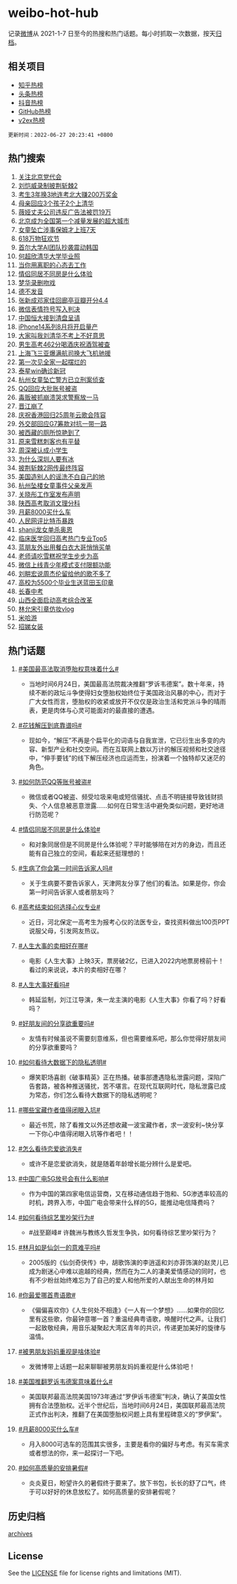 # weibo-hot-hub

记录[微博](https://www.weibo.com)从 2021-1-7 日至今的热搜和热门话题。每小时抓取一次数据，按天[归档](archives)。

## 相关项目

- [知乎热榜](https://github.com/lonnyzhang423/zhihu-hot-hub)
- [头条热榜](https://github.com/lonnyzhang423/toutiao-hot-hub)
- [抖音热榜](https://github.com/lonnyzhang423/douyin-hot-hub)
- [GitHub热榜](https://github.com/lonnyzhang423/github-hot-hub)
- [v2ex热榜](https://github.com/lonnyzhang423/v2ex-hot-hub)


`更新时间：2022-06-27 20:23:41 +0800`

## 热门搜索

1. [关注北京党代会](https://m.weibo.cn/search?containerid=100103type%3D1%26t%3D10%26q%3D%23%E5%85%B3%E6%B3%A8%E5%8C%97%E4%BA%AC%E5%85%9A%E4%BB%A3%E4%BC%9A%23&stream_entry_id=51&isnewpage=1&extparam=seat%3D1%26pos%3D0%26c_type%3D51%26filter_type%3Drealtimehot%26cate%3D10103%26dgr%3D0%26display_time%3D1656332619%26pre_seqid%3D1656332619302062326242&luicode=10000011&lfid=106003type%253D25%2526t%253D3%2526disable_hot%253D1%2526filter_type%253Drealtimehot)
1. [刘恺威录制披荆斩棘2](https://m.weibo.cn/search?containerid=100103type%3D1%26t%3D10%26q%3D%23%E5%88%98%E6%81%BA%E5%A8%81%E5%BD%95%E5%88%B6%E6%8A%AB%E8%8D%86%E6%96%A9%E6%A3%982%23&stream_entry_id=31&isnewpage=1&extparam=seat%3D1%26flag%3D1%26cate%3D0%26dgr%3D0%26filter_type%3Drealtimehot%26pos%3D0%26lcate%3D5001%26realpos%3D1%26c_type%3D31%26display_time%3D1656332619%26pre_seqid%3D1656332619302062326242&luicode=10000011&lfid=106003type%253D25%2526t%253D3%2526disable_hot%253D1%2526filter_type%253Drealtimehot)
1. [考生3年换3地连考北大赚200万奖金](https://m.weibo.cn/search?containerid=100103type%3D1%26t%3D10%26q%3D%23%E8%80%83%E7%94%9F3%E5%B9%B4%E6%8D%A23%E5%9C%B0%E8%BF%9E%E8%80%83%E5%8C%97%E5%A4%A7%E8%B5%9A200%E4%B8%87%E5%A5%96%E9%87%91%23&stream_entry_id=31&isnewpage=1&extparam=seat%3D1%26flag%3D0%26cate%3D0%26dgr%3D0%26filter_type%3Drealtimehot%26pos%3D1%26lcate%3D5001%26realpos%3D2%26c_type%3D31%26display_time%3D1656332619%26pre_seqid%3D1656332619302062326242&luicode=10000011&lfid=106003type%253D25%2526t%253D3%2526disable_hot%253D1%2526filter_type%253Drealtimehot)
1. [母亲回应3个孩子2个上清华](https://m.weibo.cn/search?containerid=100103type%3D1%26t%3D10%26q%3D%23%E6%AF%8D%E4%BA%B2%E5%9B%9E%E5%BA%943%E4%B8%AA%E5%AD%A9%E5%AD%902%E4%B8%AA%E4%B8%8A%E6%B8%85%E5%8D%8E%23&stream_entry_id=31&isnewpage=1&extparam=seat%3D1%26flag%3D0%26cate%3D0%26dgr%3D0%26filter_type%3Drealtimehot%26pos%3D2%26lcate%3D5001%26realpos%3D3%26c_type%3D31%26display_time%3D1656332619%26pre_seqid%3D1656332619302062326242&luicode=10000011&lfid=106003type%253D25%2526t%253D3%2526disable_hot%253D1%2526filter_type%253Drealtimehot)
1. [薇娅丈夫公司违反广告法被罚19万](https://m.weibo.cn/search?containerid=100103type%3D1%26t%3D10%26q%3D%23%E8%96%87%E5%A8%85%E4%B8%88%E5%A4%AB%E5%85%AC%E5%8F%B8%E8%BF%9D%E5%8F%8D%E5%B9%BF%E5%91%8A%E6%B3%95%E8%A2%AB%E7%BD%9A19%E4%B8%87%23&stream_entry_id=31&isnewpage=1&extparam=seat%3D1%26flag%3D2%26cate%3D0%26dgr%3D0%26filter_type%3Drealtimehot%26pos%3D3%26lcate%3D5001%26realpos%3D4%26c_type%3D31%26display_time%3D1656332619%26pre_seqid%3D1656332619302062326242&luicode=10000011&lfid=106003type%253D25%2526t%253D3%2526disable_hot%253D1%2526filter_type%253Drealtimehot)
1. [北京成为全国第一个减量发展的超大城市](https://m.weibo.cn/search?containerid=100103type%3D1%26t%3D10%26q%3D%23%E5%8C%97%E4%BA%AC%E6%88%90%E4%B8%BA%E5%85%A8%E5%9B%BD%E7%AC%AC%E4%B8%80%E4%B8%AA%E5%87%8F%E9%87%8F%E5%8F%91%E5%B1%95%E7%9A%84%E8%B6%85%E5%A4%A7%E5%9F%8E%E5%B8%82%23&stream_entry_id=31&isnewpage=1&extparam=seat%3D1%26flag%3D1%26cate%3D0%26dgr%3D0%26filter_type%3Drealtimehot%26pos%3D4%26lcate%3D5001%26realpos%3D5%26c_type%3D31%26display_time%3D1656332619%26pre_seqid%3D1656332619302062326242&luicode=10000011&lfid=106003type%253D25%2526t%253D3%2526disable_hot%253D1%2526filter_type%253Drealtimehot)
1. [女童坠亡涉事保姆才上班7天](https://m.weibo.cn/search?containerid=100103type%3D1%26t%3D10%26q%3D%23%E5%A5%B3%E7%AB%A5%E5%9D%A0%E4%BA%A1%E6%B6%89%E4%BA%8B%E4%BF%9D%E5%A7%86%E6%89%8D%E4%B8%8A%E7%8F%AD7%E5%A4%A9%23&stream_entry_id=31&isnewpage=1&extparam=seat%3D1%26flag%3D0%26cate%3D0%26dgr%3D0%26filter_type%3Drealtimehot%26pos%3D5%26lcate%3D5001%26realpos%3D6%26c_type%3D31%26display_time%3D1656332619%26pre_seqid%3D1656332619302062326242&luicode=10000011&lfid=106003type%253D25%2526t%253D3%2526disable_hot%253D1%2526filter_type%253Drealtimehot)
1. [618万物狂欢节](https://m.weibo.cn/search?containerid=100103type%3D1%26t%3D10%26q%3D%23618%E4%B8%87%E7%89%A9%E7%8B%82%E6%AC%A2%E8%8A%82%23&stream_entry_id=31&isnewpage=1&extparam=seat%3D1%26adid%3D158491%26filter_type%3Drealtimehot%26cate%3D0%26dgr%3D0%26pos%3D6%26lcate%3D5001%26c_type%3D31%26display_time%3D1656332619%26pre_seqid%3D1656332619302062326242&luicode=10000011&lfid=106003type%253D25%2526t%253D3%2526disable_hot%253D1%2526filter_type%253Drealtimehot)
1. [首尔大学AI团队抄袭震动韩国](https://m.weibo.cn/search?containerid=100103type%3D1%26t%3D10%26q%3D%23%E9%A6%96%E5%B0%94%E5%A4%A7%E5%AD%A6AI%E5%9B%A2%E9%98%9F%E6%8A%84%E8%A2%AD%E9%9C%87%E5%8A%A8%E9%9F%A9%E5%9B%BD%23&stream_entry_id=31&isnewpage=1&extparam=seat%3D1%26flag%3D1%26cate%3D0%26dgr%3D0%26filter_type%3Drealtimehot%26pos%3D7%26lcate%3D5001%26realpos%3D7%26c_type%3D31%26display_time%3D1656332619%26pre_seqid%3D1656332619302062326242&luicode=10000011&lfid=106003type%253D25%2526t%253D3%2526disable_hot%253D1%2526filter_type%253Drealtimehot)
1. [何超欣清华大学毕业照](https://m.weibo.cn/search?containerid=100103type%3D1%26t%3D10%26q%3D%23%E4%BD%95%E8%B6%85%E6%AC%A3%E6%B8%85%E5%8D%8E%E5%A4%A7%E5%AD%A6%E6%AF%95%E4%B8%9A%E7%85%A7%23&stream_entry_id=31&isnewpage=1&extparam=seat%3D1%26flag%3D0%26cate%3D0%26dgr%3D0%26filter_type%3Drealtimehot%26pos%3D8%26lcate%3D5001%26realpos%3D8%26c_type%3D31%26display_time%3D1656332619%26pre_seqid%3D1656332619302062326242&luicode=10000011&lfid=106003type%253D25%2526t%253D3%2526disable_hot%253D1%2526filter_type%253Drealtimehot)
1. [当你用离职的心态去工作](https://m.weibo.cn/search?containerid=100103type%3D1%26t%3D10%26q%3D%23%E5%BD%93%E4%BD%A0%E7%94%A8%E7%A6%BB%E8%81%8C%E7%9A%84%E5%BF%83%E6%80%81%E5%8E%BB%E5%B7%A5%E4%BD%9C%23&stream_entry_id=31&isnewpage=1&extparam=seat%3D1%26flag%3D1%26cate%3D0%26dgr%3D0%26filter_type%3Drealtimehot%26pos%3D9%26lcate%3D5001%26realpos%3D9%26c_type%3D31%26display_time%3D1656332619%26pre_seqid%3D1656332619302062326242&luicode=10000011&lfid=106003type%253D25%2526t%253D3%2526disable_hot%253D1%2526filter_type%253Drealtimehot)
1. [情侣同居不同房是什么体验](https://m.weibo.cn/search?containerid=100103type%3D1%26t%3D10%26q%3D%23%E6%83%85%E4%BE%A3%E5%90%8C%E5%B1%85%E4%B8%8D%E5%90%8C%E6%88%BF%E6%98%AF%E4%BB%80%E4%B9%88%E4%BD%93%E9%AA%8C%23&stream_entry_id=31&isnewpage=1&extparam=seat%3D1%26flag%3D1%26cate%3D0%26dgr%3D0%26filter_type%3Drealtimehot%26pos%3D10%26lcate%3D5001%26realpos%3D10%26c_type%3D31%26display_time%3D1656332619%26pre_seqid%3D1656332619302062326242&luicode=10000011&lfid=106003type%253D25%2526t%253D3%2526disable_hot%253D1%2526filter_type%253Drealtimehot)
1. [梦华录删吻戏](https://m.weibo.cn/search?containerid=100103type%3D1%26t%3D10%26q%3D%23%E6%A2%A6%E5%8D%8E%E5%BD%95%E5%88%A0%E5%90%BB%E6%88%8F%23&stream_entry_id=31&isnewpage=1&extparam=seat%3D1%26flag%3D1%26cate%3D0%26dgr%3D0%26filter_type%3Drealtimehot%26pos%3D11%26lcate%3D5001%26realpos%3D11%26c_type%3D31%26display_time%3D1656332619%26pre_seqid%3D1656332619302062326242&luicode=10000011&lfid=106003type%253D25%2526t%253D3%2526disable_hot%253D1%2526filter_type%253Drealtimehot)
1. [德不发音](https://m.weibo.cn/search?containerid=100103type%3D1%26t%3D10%26q%3D%E5%BE%B7%E4%B8%8D%E5%8F%91%E9%9F%B3&stream_entry_id=31&isnewpage=1&extparam=seat%3D1%26flag%3D1%26cate%3D0%26dgr%3D0%26filter_type%3Drealtimehot%26pos%3D12%26lcate%3D5001%26realpos%3D12%26c_type%3D31%26display_time%3D1656332619%26pre_seqid%3D1656332619302062326242&luicode=10000011&lfid=106003type%253D25%2526t%253D3%2526disable_hot%253D1%2526filter_type%253Drealtimehot)
1. [张新成邓家佳回廊亭豆瓣开分4.4](https://m.weibo.cn/search?containerid=100103type%3D1%26t%3D10%26q%3D%23%E5%BC%A0%E6%96%B0%E6%88%90%E9%82%93%E5%AE%B6%E4%BD%B3%E5%9B%9E%E5%BB%8A%E4%BA%AD%E8%B1%86%E7%93%A3%E5%BC%80%E5%88%864.4%23&stream_entry_id=31&isnewpage=1&extparam=seat%3D1%26flag%3D1%26cate%3D0%26dgr%3D0%26filter_type%3Drealtimehot%26pos%3D13%26lcate%3D5001%26realpos%3D13%26c_type%3D31%26display_time%3D1656332619%26pre_seqid%3D1656332619302062326242&luicode=10000011&lfid=106003type%253D25%2526t%253D3%2526disable_hot%253D1%2526filter_type%253Drealtimehot)
1. [微信表情符号写入判决](https://m.weibo.cn/search?containerid=100103type%3D1%26t%3D10%26q%3D%23%E5%BE%AE%E4%BF%A1%E8%A1%A8%E6%83%85%E7%AC%A6%E5%8F%B7%E5%86%99%E5%85%A5%E5%88%A4%E5%86%B3%23&stream_entry_id=31&isnewpage=1&extparam=seat%3D1%26flag%3D1%26cate%3D0%26dgr%3D0%26filter_type%3Drealtimehot%26pos%3D14%26lcate%3D5001%26realpos%3D14%26c_type%3D31%26display_time%3D1656332619%26pre_seqid%3D1656332619302062326242&luicode=10000011&lfid=106003type%253D25%2526t%253D3%2526disable_hot%253D1%2526filter_type%253Drealtimehot)
1. [中国恒大接到清盘呈请](https://m.weibo.cn/search?containerid=100103type%3D1%26t%3D10%26q%3D%23%E4%B8%AD%E5%9B%BD%E6%81%92%E5%A4%A7%E6%8E%A5%E5%88%B0%E6%B8%85%E7%9B%98%E5%91%88%E8%AF%B7%23&stream_entry_id=31&isnewpage=1&extparam=seat%3D1%26flag%3D1%26cate%3D0%26dgr%3D0%26filter_type%3Drealtimehot%26pos%3D15%26lcate%3D5001%26realpos%3D15%26c_type%3D31%26display_time%3D1656332619%26pre_seqid%3D1656332619302062326242&luicode=10000011&lfid=106003type%253D25%2526t%253D3%2526disable_hot%253D1%2526filter_type%253Drealtimehot)
1. [iPhone14系列8月将开启量产](https://m.weibo.cn/search?containerid=100103type%3D1%26t%3D10%26q%3D%23iPhone14%E7%B3%BB%E5%88%978%E6%9C%88%E5%B0%86%E5%BC%80%E5%90%AF%E9%87%8F%E4%BA%A7%23&stream_entry_id=31&isnewpage=1&extparam=seat%3D1%26flag%3D1%26cate%3D0%26dgr%3D0%26filter_type%3Drealtimehot%26pos%3D16%26lcate%3D5001%26realpos%3D16%26c_type%3D31%26display_time%3D1656332619%26pre_seqid%3D1656332619302062326242&luicode=10000011&lfid=106003type%253D25%2526t%253D3%2526disable_hot%253D1%2526filter_type%253Drealtimehot)
1. [大家叫我刘清华不考上不好意思](https://m.weibo.cn/search?containerid=100103type%3D1%26t%3D10%26q%3D%23%E5%A4%A7%E5%AE%B6%E5%8F%AB%E6%88%91%E5%88%98%E6%B8%85%E5%8D%8E%E4%B8%8D%E8%80%83%E4%B8%8A%E4%B8%8D%E5%A5%BD%E6%84%8F%E6%80%9D%23&stream_entry_id=31&isnewpage=1&extparam=seat%3D1%26flag%3D0%26cate%3D0%26dgr%3D0%26filter_type%3Drealtimehot%26pos%3D17%26lcate%3D5001%26realpos%3D17%26c_type%3D31%26display_time%3D1656332619%26pre_seqid%3D1656332619302062326242&luicode=10000011&lfid=106003type%253D25%2526t%253D3%2526disable_hot%253D1%2526filter_type%253Drealtimehot)
1. [男生高考462分喝酒庆祝酒驾被查](https://m.weibo.cn/search?containerid=100103type%3D1%26t%3D10%26q%3D%23%E7%94%B7%E7%94%9F%E9%AB%98%E8%80%83462%E5%88%86%E5%96%9D%E9%85%92%E5%BA%86%E7%A5%9D%E9%85%92%E9%A9%BE%E8%A2%AB%E6%9F%A5%23&stream_entry_id=31&isnewpage=1&extparam=seat%3D1%26flag%3D0%26cate%3D0%26dgr%3D0%26filter_type%3Drealtimehot%26pos%3D18%26lcate%3D5001%26realpos%3D18%26c_type%3D31%26display_time%3D1656332619%26pre_seqid%3D1656332619302062326242&luicode=10000011&lfid=106003type%253D25%2526t%253D3%2526disable_hot%253D1%2526filter_type%253Drealtimehot)
1. [上海飞三亚爆满航司换大飞机驰援](https://m.weibo.cn/search?containerid=100103type%3D1%26t%3D10%26q%3D%23%E4%B8%8A%E6%B5%B7%E9%A3%9E%E4%B8%89%E4%BA%9A%E7%88%86%E6%BB%A1%E8%88%AA%E5%8F%B8%E6%8D%A2%E5%A4%A7%E9%A3%9E%E6%9C%BA%E9%A9%B0%E6%8F%B4%23&stream_entry_id=31&isnewpage=1&extparam=seat%3D1%26flag%3D0%26cate%3D0%26dgr%3D0%26filter_type%3Drealtimehot%26pos%3D19%26lcate%3D5001%26realpos%3D19%26c_type%3D31%26display_time%3D1656332619%26pre_seqid%3D1656332619302062326242&luicode=10000011&lfid=106003type%253D25%2526t%253D3%2526disable_hot%253D1%2526filter_type%253Drealtimehot)
1. [第一次见全家一起摆烂的](https://m.weibo.cn/search?containerid=100103type%3D1%26t%3D10%26q%3D%23%E7%AC%AC%E4%B8%80%E6%AC%A1%E8%A7%81%E5%85%A8%E5%AE%B6%E4%B8%80%E8%B5%B7%E6%91%86%E7%83%82%E7%9A%84%23&stream_entry_id=31&isnewpage=1&extparam=seat%3D1%26flag%3D0%26cate%3D0%26dgr%3D0%26filter_type%3Drealtimehot%26pos%3D20%26lcate%3D5001%26realpos%3D20%26c_type%3D31%26display_time%3D1656332619%26pre_seqid%3D1656332619302062326242&luicode=10000011&lfid=106003type%253D25%2526t%253D3%2526disable_hot%253D1%2526filter_type%253Drealtimehot)
1. [泰星win确诊新冠](https://m.weibo.cn/search?containerid=100103type%3D1%26t%3D10%26q%3D%23%E6%B3%B0%E6%98%9Fwin%E7%A1%AE%E8%AF%8A%E6%96%B0%E5%86%A0%23&stream_entry_id=31&isnewpage=1&extparam=seat%3D1%26flag%3D0%26cate%3D0%26dgr%3D0%26filter_type%3Drealtimehot%26pos%3D21%26lcate%3D5001%26realpos%3D21%26c_type%3D31%26display_time%3D1656332619%26pre_seqid%3D1656332619302062326242&luicode=10000011&lfid=106003type%253D25%2526t%253D3%2526disable_hot%253D1%2526filter_type%253Drealtimehot)
1. [杭州女童坠亡警方已立刑案侦查](https://m.weibo.cn/search?containerid=100103type%3D1%26t%3D10%26q%3D%23%E6%9D%AD%E5%B7%9E%E5%A5%B3%E7%AB%A5%E5%9D%A0%E4%BA%A1%E8%AD%A6%E6%96%B9%E5%B7%B2%E7%AB%8B%E5%88%91%E6%A1%88%E4%BE%A6%E6%9F%A5%23&stream_entry_id=31&isnewpage=1&extparam=seat%3D1%26flag%3D1%26cate%3D0%26dgr%3D0%26filter_type%3Drealtimehot%26pos%3D22%26lcate%3D5001%26realpos%3D22%26c_type%3D31%26display_time%3D1656332619%26pre_seqid%3D1656332619302062326242&luicode=10000011&lfid=106003type%253D25%2526t%253D3%2526disable_hot%253D1%2526filter_type%253Drealtimehot)
1. [QQ回应大批账号被盗](https://m.weibo.cn/search?containerid=100103type%3D1%26t%3D10%26q%3D%23QQ%E5%9B%9E%E5%BA%94%E5%A4%A7%E6%89%B9%E8%B4%A6%E5%8F%B7%E8%A2%AB%E7%9B%97%23&stream_entry_id=31&isnewpage=1&extparam=seat%3D1%26flag%3D2%26cate%3D0%26dgr%3D0%26filter_type%3Drealtimehot%26pos%3D23%26lcate%3D5001%26realpos%3D23%26c_type%3D31%26display_time%3D1656332619%26pre_seqid%3D1656332619302062326242&luicode=10000011&lfid=106003type%253D25%2526t%253D3%2526disable_hot%253D1%2526filter_type%253Drealtimehot)
1. [毒贩被抓崩溃哭求警察放一马](https://m.weibo.cn/search?containerid=100103type%3D1%26t%3D10%26q%3D%23%E6%AF%92%E8%B4%A9%E8%A2%AB%E6%8A%93%E5%B4%A9%E6%BA%83%E5%93%AD%E6%B1%82%E8%AD%A6%E5%AF%9F%E6%94%BE%E4%B8%80%E9%A9%AC%23&stream_entry_id=31&isnewpage=1&extparam=seat%3D1%26flag%3D0%26cate%3D0%26dgr%3D0%26filter_type%3Drealtimehot%26pos%3D24%26lcate%3D5001%26realpos%3D24%26c_type%3D31%26display_time%3D1656332619%26pre_seqid%3D1656332619302062326242&luicode=10000011&lfid=106003type%253D25%2526t%253D3%2526disable_hot%253D1%2526filter_type%253Drealtimehot)
1. [晋江崩了](https://m.weibo.cn/search?containerid=100103type%3D1%26t%3D10%26q%3D%E6%99%8B%E6%B1%9F%E5%B4%A9%E4%BA%86&stream_entry_id=31&isnewpage=1&extparam=seat%3D1%26flag%3D0%26cate%3D0%26dgr%3D0%26filter_type%3Drealtimehot%26pos%3D25%26lcate%3D5001%26realpos%3D25%26c_type%3D31%26display_time%3D1656332619%26pre_seqid%3D1656332619302062326242&luicode=10000011&lfid=106003type%253D25%2526t%253D3%2526disable_hot%253D1%2526filter_type%253Drealtimehot)
1. [庆祝香港回归25周年云歌会阵容](https://m.weibo.cn/search?containerid=100103type%3D1%26t%3D10%26q%3D%23%E5%BA%86%E7%A5%9D%E9%A6%99%E6%B8%AF%E5%9B%9E%E5%BD%9225%E5%91%A8%E5%B9%B4%E4%BA%91%E6%AD%8C%E4%BC%9A%E9%98%B5%E5%AE%B9%23&stream_entry_id=31&isnewpage=1&extparam=seat%3D1%26flag%3D1%26cate%3D0%26dgr%3D0%26filter_type%3Drealtimehot%26pos%3D26%26lcate%3D5001%26realpos%3D26%26c_type%3D31%26display_time%3D1656332619%26pre_seqid%3D1656332619302062326242&luicode=10000011&lfid=106003type%253D25%2526t%253D3%2526disable_hot%253D1%2526filter_type%253Drealtimehot)
1. [外交部回应G7筹款对抗一带一路](https://m.weibo.cn/search?containerid=100103type%3D1%26t%3D10%26q%3D%23%E5%A4%96%E4%BA%A4%E9%83%A8%E5%9B%9E%E5%BA%94G7%E7%AD%B9%E6%AC%BE%E5%AF%B9%E6%8A%97%E4%B8%80%E5%B8%A6%E4%B8%80%E8%B7%AF%23&stream_entry_id=31&isnewpage=1&extparam=seat%3D1%26flag%3D1%26cate%3D0%26dgr%3D0%26filter_type%3Drealtimehot%26pos%3D27%26lcate%3D5001%26realpos%3D27%26c_type%3D31%26display_time%3D1656332619%26pre_seqid%3D1656332619302062326242&luicode=10000011&lfid=106003type%253D25%2526t%253D3%2526disable_hot%253D1%2526filter_type%253Drealtimehot)
1. [被西藏的厕所惊艳到了](https://m.weibo.cn/search?containerid=100103type%3D1%26t%3D10%26q%3D%23%E8%A2%AB%E8%A5%BF%E8%97%8F%E7%9A%84%E5%8E%95%E6%89%80%E6%83%8A%E8%89%B3%E5%88%B0%E4%BA%86%23&stream_entry_id=31&isnewpage=1&extparam=seat%3D1%26flag%3D1%26cate%3D0%26dgr%3D0%26filter_type%3Drealtimehot%26pos%3D28%26lcate%3D5001%26realpos%3D28%26c_type%3D31%26display_time%3D1656332619%26pre_seqid%3D1656332619302062326242&luicode=10000011&lfid=106003type%253D25%2526t%253D3%2526disable_hot%253D1%2526filter_type%253Drealtimehot)
1. [原来雪糕刺客也有平替](https://m.weibo.cn/search?containerid=100103type%3D1%26t%3D10%26q%3D%23%E5%8E%9F%E6%9D%A5%E9%9B%AA%E7%B3%95%E5%88%BA%E5%AE%A2%E4%B9%9F%E6%9C%89%E5%B9%B3%E6%9B%BF%23&stream_entry_id=31&isnewpage=1&extparam=seat%3D1%26flag%3D0%26cate%3D0%26dgr%3D0%26filter_type%3Drealtimehot%26pos%3D29%26lcate%3D5001%26realpos%3D29%26c_type%3D31%26display_time%3D1656332619%26pre_seqid%3D1656332619302062326242&luicode=10000011&lfid=106003type%253D25%2526t%253D3%2526disable_hot%253D1%2526filter_type%253Drealtimehot)
1. [周深被认成小学生](https://m.weibo.cn/search?containerid=100103type%3D1%26t%3D10%26q%3D%23%E5%91%A8%E6%B7%B1%E8%A2%AB%E8%AE%A4%E6%88%90%E5%B0%8F%E5%AD%A6%E7%94%9F%23&stream_entry_id=31&isnewpage=1&extparam=seat%3D1%26flag%3D0%26cate%3D0%26dgr%3D0%26filter_type%3Drealtimehot%26pos%3D30%26lcate%3D5001%26realpos%3D30%26c_type%3D31%26display_time%3D1656332619%26pre_seqid%3D1656332619302062326242&luicode=10000011&lfid=106003type%253D25%2526t%253D3%2526disable_hot%253D1%2526filter_type%253Drealtimehot)
1. [为什么深圳人要有冰](https://m.weibo.cn/search?containerid=100103type%3D1%26t%3D10%26q%3D%23%E4%B8%BA%E4%BB%80%E4%B9%88%E6%B7%B1%E5%9C%B3%E4%BA%BA%E8%A6%81%E6%9C%89%E5%86%B0%23&stream_entry_id=31&isnewpage=1&extparam=seat%3D1%26flag%3D1%26cate%3D0%26dgr%3D0%26filter_type%3Drealtimehot%26pos%3D31%26lcate%3D5001%26realpos%3D31%26c_type%3D31%26display_time%3D1656332619%26pre_seqid%3D1656332619302062326242&luicode=10000011&lfid=106003type%253D25%2526t%253D3%2526disable_hot%253D1%2526filter_type%253Drealtimehot)
1. [披荆斩棘2网传最终阵容](https://m.weibo.cn/search?containerid=100103type%3D1%26t%3D10%26q%3D%23%E6%8A%AB%E8%8D%86%E6%96%A9%E6%A3%982%E7%BD%91%E4%BC%A0%E6%9C%80%E7%BB%88%E9%98%B5%E5%AE%B9%23&stream_entry_id=31&isnewpage=1&extparam=seat%3D1%26flag%3D0%26cate%3D0%26dgr%3D0%26filter_type%3Drealtimehot%26pos%3D32%26lcate%3D5001%26realpos%3D32%26c_type%3D31%26display_time%3D1656332619%26pre_seqid%3D1656332619302062326242&luicode=10000011&lfid=106003type%253D25%2526t%253D3%2526disable_hot%253D1%2526filter_type%253Drealtimehot)
1. [美国造别人的谣洗不白自己的地](https://m.weibo.cn/search?containerid=100103type%3D1%26t%3D10%26q%3D%23%E7%BE%8E%E5%9B%BD%E9%80%A0%E5%88%AB%E4%BA%BA%E7%9A%84%E8%B0%A3%E6%B4%97%E4%B8%8D%E7%99%BD%E8%87%AA%E5%B7%B1%E7%9A%84%E5%9C%B0%23&stream_entry_id=31&isnewpage=1&extparam=seat%3D1%26flag%3D0%26cate%3D0%26dgr%3D0%26filter_type%3Drealtimehot%26pos%3D33%26lcate%3D5001%26realpos%3D33%26c_type%3D31%26display_time%3D1656332619%26pre_seqid%3D1656332619302062326242&luicode=10000011&lfid=106003type%253D25%2526t%253D3%2526disable_hot%253D1%2526filter_type%253Drealtimehot)
1. [杭州坠楼女童事件父亲发声](https://m.weibo.cn/search?containerid=100103type%3D1%26t%3D10%26q%3D%23%E6%9D%AD%E5%B7%9E%E5%9D%A0%E6%A5%BC%E5%A5%B3%E7%AB%A5%E4%BA%8B%E4%BB%B6%E7%88%B6%E4%BA%B2%E5%8F%91%E5%A3%B0%23&stream_entry_id=31&isnewpage=1&extparam=seat%3D1%26flag%3D0%26cate%3D0%26dgr%3D0%26filter_type%3Drealtimehot%26pos%3D34%26lcate%3D5001%26realpos%3D34%26c_type%3D31%26display_time%3D1656332619%26pre_seqid%3D1656332619302062326242&luicode=10000011&lfid=106003type%253D25%2526t%253D3%2526disable_hot%253D1%2526filter_type%253Drealtimehot)
1. [关晓彤工作室发布声明](https://m.weibo.cn/search?containerid=100103type%3D1%26t%3D10%26q%3D%23%E5%85%B3%E6%99%93%E5%BD%A4%E5%B7%A5%E4%BD%9C%E5%AE%A4%E5%8F%91%E5%B8%83%E5%A3%B0%E6%98%8E%23&stream_entry_id=31&isnewpage=1&extparam=seat%3D1%26flag%3D0%26cate%3D0%26dgr%3D0%26filter_type%3Drealtimehot%26pos%3D35%26lcate%3D5001%26realpos%3D35%26c_type%3D31%26display_time%3D1656332619%26pre_seqid%3D1656332619302062326242&luicode=10000011&lfid=106003type%253D25%2526t%253D3%2526disable_hot%253D1%2526filter_type%253Drealtimehot)
1. [陕西高考取消文理分科](https://m.weibo.cn/search?containerid=100103type%3D1%26t%3D10%26q%3D%23%E9%99%95%E8%A5%BF%E9%AB%98%E8%80%83%E5%8F%96%E6%B6%88%E6%96%87%E7%90%86%E5%88%86%E7%A7%91%23&stream_entry_id=31&isnewpage=1&extparam=seat%3D1%26flag%3D0%26cate%3D0%26dgr%3D0%26filter_type%3Drealtimehot%26pos%3D36%26lcate%3D5001%26realpos%3D36%26c_type%3D31%26display_time%3D1656332619%26pre_seqid%3D1656332619302062326242&luicode=10000011&lfid=106003type%253D25%2526t%253D3%2526disable_hot%253D1%2526filter_type%253Drealtimehot)
1. [月薪8000买什么车](https://m.weibo.cn/search?containerid=100103type%3D1%26t%3D10%26q%3D%23%E6%9C%88%E8%96%AA8000%E4%B9%B0%E4%BB%80%E4%B9%88%E8%BD%A6%23&stream_entry_id=31&isnewpage=1&extparam=seat%3D1%26flag%3D1%26cate%3D0%26dgr%3D0%26filter_type%3Drealtimehot%26pos%3D37%26lcate%3D5001%26realpos%3D37%26c_type%3D31%26display_time%3D1656332619%26pre_seqid%3D1656332619302062326242&luicode=10000011&lfid=106003type%253D25%2526t%253D3%2526disable_hot%253D1%2526filter_type%253Drealtimehot)
1. [人民网评比特币暴跌](https://m.weibo.cn/search?containerid=100103type%3D1%26t%3D10%26q%3D%23%E4%BA%BA%E6%B0%91%E7%BD%91%E8%AF%84%E6%AF%94%E7%89%B9%E5%B8%81%E6%9A%B4%E8%B7%8C%23&stream_entry_id=31&isnewpage=1&extparam=seat%3D1%26flag%3D1%26cate%3D0%26dgr%3D0%26filter_type%3Drealtimehot%26pos%3D38%26lcate%3D5001%26realpos%3D38%26c_type%3D31%26display_time%3D1656332619%26pre_seqid%3D1656332619302062326242&luicode=10000011&lfid=106003type%253D25%2526t%253D3%2526disable_hot%253D1%2526filter_type%253Drealtimehot)
1. [shanji龙女单杀奥恩](https://m.weibo.cn/search?containerid=100103type%3D1%26t%3D10%26q%3D%23shanji%E9%BE%99%E5%A5%B3%E5%8D%95%E6%9D%80%E5%A5%A5%E6%81%A9%23&stream_entry_id=31&isnewpage=1&extparam=seat%3D1%26flag%3D1%26cate%3D0%26dgr%3D0%26filter_type%3Drealtimehot%26pos%3D39%26lcate%3D5001%26realpos%3D39%26c_type%3D31%26display_time%3D1656332619%26pre_seqid%3D1656332619302062326242&luicode=10000011&lfid=106003type%253D25%2526t%253D3%2526disable_hot%253D1%2526filter_type%253Drealtimehot)
1. [临床医学回归高考热门专业Top5](https://m.weibo.cn/search?containerid=100103type%3D1%26t%3D10%26q%3D%23%E4%B8%B4%E5%BA%8A%E5%8C%BB%E5%AD%A6%E5%9B%9E%E5%BD%92%E9%AB%98%E8%80%83%E7%83%AD%E9%97%A8%E4%B8%93%E4%B8%9ATop5%23&stream_entry_id=31&isnewpage=1&extparam=seat%3D1%26flag%3D0%26cate%3D0%26dgr%3D0%26filter_type%3Drealtimehot%26pos%3D40%26lcate%3D5001%26realpos%3D40%26c_type%3D31%26display_time%3D1656332619%26pre_seqid%3D1656332619302062326242&luicode=10000011&lfid=106003type%253D25%2526t%253D3%2526disable_hot%253D1%2526filter_type%253Drealtimehot)
1. [蓝朋友外出用餐白衣大哥悄悄买单](https://m.weibo.cn/search?containerid=100103type%3D1%26t%3D10%26q%3D%23%E8%93%9D%E6%9C%8B%E5%8F%8B%E5%A4%96%E5%87%BA%E7%94%A8%E9%A4%90%E7%99%BD%E8%A1%A3%E5%A4%A7%E5%93%A5%E6%82%84%E6%82%84%E4%B9%B0%E5%8D%95%23&stream_entry_id=31&isnewpage=1&extparam=seat%3D1%26flag%3D1%26cate%3D0%26dgr%3D0%26filter_type%3Drealtimehot%26pos%3D41%26lcate%3D5001%26realpos%3D41%26c_type%3D31%26display_time%3D1656332619%26pre_seqid%3D1656332619302062326242&luicode=10000011&lfid=106003type%253D25%2526t%253D3%2526disable_hot%253D1%2526filter_type%253Drealtimehot)
1. [老师请吃雪糕祝学生步步为高](https://m.weibo.cn/search?containerid=100103type%3D1%26t%3D10%26q%3D%23%E8%80%81%E5%B8%88%E8%AF%B7%E5%90%83%E9%9B%AA%E7%B3%95%E7%A5%9D%E5%AD%A6%E7%94%9F%E6%AD%A5%E6%AD%A5%E4%B8%BA%E9%AB%98%23&stream_entry_id=31&isnewpage=1&extparam=seat%3D1%26flag%3D1%26cate%3D0%26dgr%3D0%26filter_type%3Drealtimehot%26pos%3D42%26lcate%3D5001%26realpos%3D42%26c_type%3D31%26display_time%3D1656332619%26pre_seqid%3D1656332619302062326242&luicode=10000011&lfid=106003type%253D25%2526t%253D3%2526disable_hot%253D1%2526filter_type%253Drealtimehot)
1. [微信上线青少年模式支付限额功能](https://m.weibo.cn/search?containerid=100103type%3D1%26t%3D10%26q%3D%23%E5%BE%AE%E4%BF%A1%E4%B8%8A%E7%BA%BF%E9%9D%92%E5%B0%91%E5%B9%B4%E6%A8%A1%E5%BC%8F%E6%94%AF%E4%BB%98%E9%99%90%E9%A2%9D%E5%8A%9F%E8%83%BD%23&stream_entry_id=31&isnewpage=1&extparam=seat%3D1%26flag%3D1%26cate%3D0%26dgr%3D0%26filter_type%3Drealtimehot%26pos%3D43%26lcate%3D5001%26realpos%3D43%26c_type%3D31%26display_time%3D1656332619%26pre_seqid%3D1656332619302062326242&luicode=10000011&lfid=106003type%253D25%2526t%253D3%2526disable_hot%253D1%2526filter_type%253Drealtimehot)
1. [刘畊宏说周杰伦留给他的歌不多了](https://m.weibo.cn/search?containerid=100103type%3D1%26t%3D10%26q%3D%23%E5%88%98%E7%95%8A%E5%AE%8F%E8%AF%B4%E5%91%A8%E6%9D%B0%E4%BC%A6%E7%95%99%E7%BB%99%E4%BB%96%E7%9A%84%E6%AD%8C%E4%B8%8D%E5%A4%9A%E4%BA%86%23&stream_entry_id=31&isnewpage=1&extparam=seat%3D1%26flag%3D0%26cate%3D0%26dgr%3D0%26filter_type%3Drealtimehot%26pos%3D44%26lcate%3D5001%26realpos%3D44%26c_type%3D31%26display_time%3D1656332619%26pre_seqid%3D1656332619302062326242&luicode=10000011&lfid=106003type%253D25%2526t%253D3%2526disable_hot%253D1%2526filter_type%253Drealtimehot)
1. [高校为5500个毕业生送蓝田玉印章](https://m.weibo.cn/search?containerid=100103type%3D1%26t%3D10%26q%3D%23%E9%AB%98%E6%A0%A1%E4%B8%BA5500%E4%B8%AA%E6%AF%95%E4%B8%9A%E7%94%9F%E9%80%81%E8%93%9D%E7%94%B0%E7%8E%89%E5%8D%B0%E7%AB%A0%23&stream_entry_id=31&isnewpage=1&extparam=seat%3D1%26flag%3D1%26cate%3D0%26dgr%3D0%26filter_type%3Drealtimehot%26pos%3D45%26lcate%3D5001%26realpos%3D45%26c_type%3D31%26display_time%3D1656332619%26pre_seqid%3D1656332619302062326242&luicode=10000011&lfid=106003type%253D25%2526t%253D3%2526disable_hot%253D1%2526filter_type%253Drealtimehot)
1. [长春中考](https://m.weibo.cn/search?containerid=100103type%3D1%26t%3D10%26q%3D%E9%95%BF%E6%98%A5%E4%B8%AD%E8%80%83&stream_entry_id=31&isnewpage=1&extparam=seat%3D1%26flag%3D1%26cate%3D0%26dgr%3D0%26filter_type%3Drealtimehot%26pos%3D46%26lcate%3D5001%26realpos%3D46%26c_type%3D31%26display_time%3D1656332619%26pre_seqid%3D1656332619302062326242&luicode=10000011&lfid=106003type%253D25%2526t%253D3%2526disable_hot%253D1%2526filter_type%253Drealtimehot)
1. [山西全面启动高考综合改革](https://m.weibo.cn/search?containerid=100103type%3D1%26t%3D10%26q%3D%23%E5%B1%B1%E8%A5%BF%E5%85%A8%E9%9D%A2%E5%90%AF%E5%8A%A8%E9%AB%98%E8%80%83%E7%BB%BC%E5%90%88%E6%94%B9%E9%9D%A9%23&stream_entry_id=31&isnewpage=1&extparam=seat%3D1%26flag%3D0%26cate%3D0%26dgr%3D0%26filter_type%3Drealtimehot%26pos%3D47%26lcate%3D5001%26realpos%3D47%26c_type%3D31%26display_time%3D1656332619%26pre_seqid%3D1656332619302062326242&luicode=10000011&lfid=106003type%253D25%2526t%253D3%2526disable_hot%253D1%2526filter_type%253Drealtimehot)
1. [林允宋引章仿妆vlog](https://m.weibo.cn/search?containerid=100103type%3D1%26t%3D10%26q%3D%23%E6%9E%97%E5%85%81%E5%AE%8B%E5%BC%95%E7%AB%A0%E4%BB%BF%E5%A6%86vlog%23&stream_entry_id=31&isnewpage=1&extparam=seat%3D1%26flag%3D0%26cate%3D0%26dgr%3D0%26filter_type%3Drealtimehot%26pos%3D48%26lcate%3D5001%26realpos%3D48%26c_type%3D31%26display_time%3D1656332619%26pre_seqid%3D1656332619302062326242&luicode=10000011&lfid=106003type%253D25%2526t%253D3%2526disable_hot%253D1%2526filter_type%253Drealtimehot)
1. [米哈游](https://m.weibo.cn/search?containerid=100103type%3D1%26t%3D10%26q%3D%E7%B1%B3%E5%93%88%E6%B8%B8&stream_entry_id=31&isnewpage=1&extparam=seat%3D1%26flag%3D0%26cate%3D0%26dgr%3D0%26filter_type%3Drealtimehot%26pos%3D49%26lcate%3D5001%26realpos%3D49%26c_type%3D31%26display_time%3D1656332619%26pre_seqid%3D1656332619302062326242&luicode=10000011&lfid=106003type%253D25%2526t%253D3%2526disable_hot%253D1%2526filter_type%253Drealtimehot)
1. [招娣女装](https://m.weibo.cn/search?containerid=100103type%3D1%26t%3D10%26q%3D%E6%8B%9B%E5%A8%A3%E5%A5%B3%E8%A3%85&stream_entry_id=31&isnewpage=1&extparam=seat%3D1%26flag%3D1%26cate%3D0%26dgr%3D0%26filter_type%3Drealtimehot%26pos%3D50%26lcate%3D5001%26realpos%3D50%26c_type%3D31%26display_time%3D1656332619%26pre_seqid%3D1656332619302062326242&luicode=10000011&lfid=106003type%253D25%2526t%253D3%2526disable_hot%253D1%2526filter_type%253Drealtimehot)

## 热门话题

1. [#美国最高法取消堕胎权意味着什么#](https://m.weibo.cn/search?containerid=231522type%3D1%26t%3D10%26q%3D%23%E7%BE%8E%E5%9B%BD%E6%9C%80%E9%AB%98%E6%B3%95%E5%8F%96%E6%B6%88%E5%A0%95%E8%83%8E%E6%9D%83%E6%84%8F%E5%91%B3%E7%9D%80%E4%BB%80%E4%B9%88%23&stream_entry_id=128&isnewpage=1&extparam=seat%3D1%26unitid%3D44528%26pos%3D1-0-0%26c_type%3D128%26lcate%3D5004%26cate%3D5004%26dgr%3D0%26display_time%3D1656332621%26pre_seqid%3D16563326213120284819&luicode=10000011&lfid=231648_-_4)
    - 当地时间6月24日，美国最高法院裁决推翻“罗诉韦德案”。数十年来，持续不断的政坛斗争使得妇女堕胎权始终位于美国政治风暴的中心，而对于广大女性而言，堕胎权的收紧或放开不仅仅是政治生活和党派斗争的晴雨表，更是肉体与心灵可能面对的最直接的遭遇。

1. [#花钱解压到底靠谱吗#](https://m.weibo.cn/search?containerid=231522type%3D1%26t%3D10%26q%3D%23%E8%8A%B1%E9%92%B1%E8%A7%A3%E5%8E%8B%E5%88%B0%E5%BA%95%E9%9D%A0%E8%B0%B1%E5%90%97%23&stream_entry_id=128&isnewpage=1&extparam=seat%3D1%26unitid%3D44573%26pos%3D1-0-1%26c_type%3D128%26lcate%3D5004%26cate%3D5004%26dgr%3D0%26display_time%3D1656332621%26pre_seqid%3D16563326213120284819&luicode=10000011&lfid=231648_-_4)
    - 现如今，“解压”不再是个扁平化的词语与自我宣泄，它已衍生出多变的内容、新型产业和社交空间。而在互联网上数以万计的解压视频和社交途径中，“伸手要钱”的线下解压经济也应运而生，扮演着一个独特却又迷茫的角色。

1. [#如何防范QQ等账号被盗#](https://m.weibo.cn/search?containerid=231522type%3D1%26t%3D10%26q%3D%23%E5%A6%82%E4%BD%95%E9%98%B2%E8%8C%83QQ%E7%AD%89%E8%B4%A6%E5%8F%B7%E8%A2%AB%E7%9B%97%23&stream_entry_id=128&isnewpage=1&extparam=seat%3D1%26unitid%3D44587%26pos%3D1-0-2%26c_type%3D128%26lcate%3D5004%26cate%3D5004%26dgr%3D0%26display_time%3D1656332621%26pre_seqid%3D16563326213120284819&luicode=10000011&lfid=231648_-_4)
    - 微信或者QQ被盗、频受垃圾来电或短信骚扰、点击不明链接导致钱财损失、个人信息被恶意泄露……如何在日常生活中避免类似问题，更好地进行防范呢？

1. [#情侣同居不同房是什么体验#](https://m.weibo.cn/search?containerid=231522type%3D1%26t%3D10%26q%3D%23%E6%83%85%E4%BE%A3%E5%90%8C%E5%B1%85%E4%B8%8D%E5%90%8C%E6%88%BF%E6%98%AF%E4%BB%80%E4%B9%88%E4%BD%93%E9%AA%8C%23&stream_entry_id=128&isnewpage=1&extparam=seat%3D1%26unitid%3D1656329465715%26pos%3D1-0-3%26c_type%3D128%26lcate%3D5004%26cate%3D5004%26dgr%3D0%26display_time%3D1656332621%26pre_seqid%3D16563326213120284819&luicode=10000011&lfid=231648_-_4)
    - 和对象同居但是不同房是什么体验呢？平时能够陪在对方的身边，而且还能有自己独立的空间，看起来还挺理想的！

1. [#生病了你会第一时间告诉家人吗#](https://m.weibo.cn/search?containerid=231522type%3D1%26t%3D10%26q%3D%23%E7%94%9F%E7%97%85%E4%BA%86%E4%BD%A0%E4%BC%9A%E7%AC%AC%E4%B8%80%E6%97%B6%E9%97%B4%E5%91%8A%E8%AF%89%E5%AE%B6%E4%BA%BA%E5%90%97%23&stream_entry_id=128&isnewpage=1&extparam=seat%3D1%26unitid%3D44578%26pos%3D1-0-4%26c_type%3D128%26lcate%3D5004%26cate%3D5004%26dgr%3D0%26display_time%3D1656332621%26pre_seqid%3D16563326213120284819&luicode=10000011&lfid=231648_-_4)
    - 关于生病要不要告诉家人，天津网友分享了他们的看法。如果是你，你会第一时间告诉家人或者朋友吗？

1. [#高考结束如何选择心仪专业#](https://m.weibo.cn/search?containerid=231522type%3D1%26t%3D10%26q%3D%23%E9%AB%98%E8%80%83%E7%BB%93%E6%9D%9F%E5%A6%82%E4%BD%95%E9%80%89%E6%8B%A9%E5%BF%83%E4%BB%AA%E4%B8%93%E4%B8%9A%23&stream_entry_id=128&isnewpage=1&extparam=seat%3D1%26unitid%3D44572%26pos%3D1-0-5%26c_type%3D128%26lcate%3D5004%26cate%3D5004%26dgr%3D0%26display_time%3D1656332621%26pre_seqid%3D16563326213120284819&luicode=10000011&lfid=231648_-_4)
    - 近日，河北保定一高考生为报考心仪的法医专业，查找资料做出100页PPT说服父母，引发网友热议。

1. [#人生大事的卖相好在哪#](https://m.weibo.cn/search?containerid=231522type%3D1%26t%3D10%26q%3D%23%E4%BA%BA%E7%94%9F%E5%A4%A7%E4%BA%8B%E7%9A%84%E5%8D%96%E7%9B%B8%E5%A5%BD%E5%9C%A8%E5%93%AA%23&stream_entry_id=128&isnewpage=1&extparam=seat%3D1%26unitid%3D44567%26pos%3D1-0-6%26c_type%3D128%26lcate%3D5004%26cate%3D5004%26dgr%3D0%26display_time%3D1656332621%26pre_seqid%3D16563326213120284819&luicode=10000011&lfid=231648_-_4)
    - 电影《人生大事》上映3天，票房破2亿，已进入2022内地票房榜前十！看过的来说说，本片的卖相好在哪？

1. [#人生大事好看吗#](https://m.weibo.cn/search?containerid=231522type%3D1%26t%3D10%26q%3D%23%E4%BA%BA%E7%94%9F%E5%A4%A7%E4%BA%8B%E5%A5%BD%E7%9C%8B%E5%90%97%23&stream_entry_id=128&isnewpage=1&extparam=seat%3D1%26unitid%3D44530%26pos%3D1-0-7%26c_type%3D128%26lcate%3D5004%26cate%3D5004%26dgr%3D0%26display_time%3D1656332621%26pre_seqid%3D16563326213120284819&luicode=10000011&lfid=231648_-_4)
    - 韩延监制，刘江江导演，朱一龙主演的电影《人生大事》你看了吗？好看吗？

1. [#好朋友间的分享欲重要吗#](https://m.weibo.cn/search?containerid=231522type%3D1%26t%3D10%26q%3D%23%E5%A5%BD%E6%9C%8B%E5%8F%8B%E9%97%B4%E7%9A%84%E5%88%86%E4%BA%AB%E6%AC%B2%E9%87%8D%E8%A6%81%E5%90%97%23&stream_entry_id=128&isnewpage=1&extparam=seat%3D1%26unitid%3D44574%26pos%3D1-0-8%26c_type%3D128%26lcate%3D5004%26cate%3D5004%26dgr%3D0%26display_time%3D1656332621%26pre_seqid%3D16563326213120284819&luicode=10000011&lfid=231648_-_4)
    - 友情有时候虽说不需要刻意维系，但也需要维系吧，那么你觉得好朋友间的分享欲重要吗？

1. [#如何看待大数据下的隐私透明#](https://m.weibo.cn/search?containerid=231522type%3D1%26t%3D10%26q%3D%23%E5%A6%82%E4%BD%95%E7%9C%8B%E5%BE%85%E5%A4%A7%E6%95%B0%E6%8D%AE%E4%B8%8B%E7%9A%84%E9%9A%90%E7%A7%81%E9%80%8F%E6%98%8E%23&stream_entry_id=128&isnewpage=1&extparam=seat%3D1%26unitid%3D44571%26pos%3D1-0-9%26c_type%3D128%26lcate%3D5004%26cate%3D5004%26dgr%3D0%26display_time%3D1656332621%26pre_seqid%3D16563326213120284819&luicode=10000011&lfid=231648_-_4)
    - 爆笑职场喜剧《破事精英》正在热播。破事部遭遇隐私泄露问题，深陷广告套路，被各种推送骚扰，苦不堪言。在现代互联网时代，隐私泄露已成为常态，你们怎么看待大数据下的隐私透明呢？

1. [#哪些宝藏作者值得闭眼入坑#](https://m.weibo.cn/search?containerid=231522type%3D1%26t%3D10%26q%3D%23%E5%93%AA%E4%BA%9B%E5%AE%9D%E8%97%8F%E4%BD%9C%E8%80%85%E5%80%BC%E5%BE%97%E9%97%AD%E7%9C%BC%E5%85%A5%E5%9D%91%23&stream_entry_id=128&isnewpage=1&extparam=seat%3D1%26unitid%3D44585%26pos%3D1-0-10%26c_type%3D128%26lcate%3D5004%26cate%3D5004%26dgr%3D0%26display_time%3D1656332621%26pre_seqid%3D16563326213120284819&luicode=10000011&lfid=231648_-_4)
    - 最近书荒，除了看推文以外还想收藏一波宝藏作者，求一波安利~快分享一下你心中值得闭眼入坑等作者吧！！

1. [#怎么看待恋爱欲消失#](https://m.weibo.cn/search?containerid=231522type%3D1%26t%3D10%26q%3D%23%E6%80%8E%E4%B9%88%E7%9C%8B%E5%BE%85%E6%81%8B%E7%88%B1%E6%AC%B2%E6%B6%88%E5%A4%B1%23&stream_entry_id=128&isnewpage=1&extparam=seat%3D1%26unitid%3D44539%26pos%3D1-0-11%26c_type%3D128%26lcate%3D5004%26cate%3D5004%26dgr%3D0%26display_time%3D1656332621%26pre_seqid%3D16563326213120284819&luicode=10000011&lfid=231648_-_4)
    - 或许不是恋爱欲消失，就是随着年龄增长能分辨什么是爱吧。

1. [#中国广电5G放号会有什么影响#](https://m.weibo.cn/search?containerid=231522type%3D1%26t%3D10%26q%3D%23%E4%B8%AD%E5%9B%BD%E5%B9%BF%E7%94%B55G%E6%94%BE%E5%8F%B7%E4%BC%9A%E6%9C%89%E4%BB%80%E4%B9%88%E5%BD%B1%E5%93%8D%23&stream_entry_id=128&isnewpage=1&extparam=seat%3D1%26unitid%3D44583%26pos%3D1-0-12%26c_type%3D128%26lcate%3D5004%26cate%3D5004%26dgr%3D0%26display_time%3D1656332621%26pre_seqid%3D16563326213120284819&luicode=10000011&lfid=231648_-_4)
    - 作为中国的第四家电信运营商，又在移动通信趋于饱和、5G渗透率较高的时机，跨界入市，中国广电会带来什么样的5G，能推动电信降费吗？

1. [#如何看待综艺里吵架行为#](https://m.weibo.cn/search?containerid=231522type%3D1%26t%3D10%26q%3D%23%E5%A6%82%E4%BD%95%E7%9C%8B%E5%BE%85%E7%BB%BC%E8%89%BA%E9%87%8C%E5%90%B5%E6%9E%B6%E8%A1%8C%E4%B8%BA%23&stream_entry_id=128&isnewpage=1&extparam=seat%3D1%26unitid%3D44532%26pos%3D1-0-13%26c_type%3D128%26lcate%3D5004%26cate%3D5004%26dgr%3D0%26display_time%3D1656332621%26pre_seqid%3D16563326213120284819&luicode=10000011&lfid=231648_-_4)
    - #战至巅峰#  许魏洲与教练久哲发生争执，如何看待综艺里吵架行为？

1. [#林月如是仙剑一的意难平吗#](https://m.weibo.cn/search?containerid=231522type%3D1%26t%3D10%26q%3D%23%E6%9E%97%E6%9C%88%E5%A6%82%E6%98%AF%E4%BB%99%E5%89%91%E4%B8%80%E7%9A%84%E6%84%8F%E9%9A%BE%E5%B9%B3%E5%90%97%23&stream_entry_id=128&isnewpage=1&extparam=seat%3D1%26unitid%3D44522%26pos%3D1-0-14%26c_type%3D128%26lcate%3D5004%26cate%3D5004%26dgr%3D0%26display_time%3D1656332621%26pre_seqid%3D16563326213120284819&luicode=10000011&lfid=231648_-_4)
    - 2005版的《仙剑奇侠传》中，胡歌饰演的李逍遥和刘亦菲饰演的赵灵儿已成为剧迷心中难以逾越的经典，然而在为二人的凄美爱情感动的同时，也有不少粉丝始终难忘为了自己的爱人和他所爱的人献出生命的林月如

1. [#你最爱哪首粤语歌#](https://m.weibo.cn/search?containerid=231522type%3D1%26t%3D10%26q%3D%23%E4%BD%A0%E6%9C%80%E7%88%B1%E5%93%AA%E9%A6%96%E7%B2%A4%E8%AF%AD%E6%AD%8C%23&stream_entry_id=128&isnewpage=1&extparam=seat%3D1%26unitid%3D1656314461931%26pos%3D1-0-15%26c_type%3D128%26lcate%3D5004%26cate%3D5004%26dgr%3D0%26display_time%3D1656332621%26pre_seqid%3D16563326213120284819&luicode=10000011&lfid=231648_-_4)
    - 《偏偏喜欢你》《人生何处不相逢》《一人有一个梦想》……如果你的回忆里有这些歌，你最钟意哪一首？重温经典粤语歌，唤醒时代之声。让我们一起致敬经典，用音乐凝聚起大湾区青年的共识，传递更加美好的旋律与温情。 ​​​​

1. [#被男朋友妈妈重视是啥体验#](https://m.weibo.cn/search?containerid=231522type%3D1%26t%3D10%26q%3D%23%E8%A2%AB%E7%94%B7%E6%9C%8B%E5%8F%8B%E5%A6%88%E5%A6%88%E9%87%8D%E8%A7%86%E6%98%AF%E5%95%A5%E4%BD%93%E9%AA%8C%23&stream_entry_id=128&isnewpage=1&extparam=seat%3D1%26unitid%3D44579%26pos%3D1-0-16%26c_type%3D128%26lcate%3D5004%26cate%3D5004%26dgr%3D0%26display_time%3D1656332621%26pre_seqid%3D16563326213120284819&luicode=10000011&lfid=231648_-_4)
    - 发微博带上话题一起来聊聊被男朋友妈妈重视是什么体验吧！

1. [#美国推翻罗诉韦德案意味着什么#](https://m.weibo.cn/search?containerid=231522type%3D1%26t%3D10%26q%3D%23%E7%BE%8E%E5%9B%BD%E6%8E%A8%E7%BF%BB%E7%BD%97%E8%AF%89%E9%9F%A6%E5%BE%B7%E6%A1%88%E6%84%8F%E5%91%B3%E7%9D%80%E4%BB%80%E4%B9%88%23&stream_entry_id=128&isnewpage=1&extparam=seat%3D1%26unitid%3D44563%26pos%3D1-0-17%26c_type%3D128%26lcate%3D5004%26cate%3D5004%26dgr%3D0%26display_time%3D1656332621%26pre_seqid%3D16563326213120284819&luicode=10000011&lfid=231648_-_4)
    - 美国联邦最高法院美国1973年通过“罗伊诉韦德案”判决，确认了美国女性拥有合法堕胎权。近半个世纪后，当地时间6月24日，美国联邦最高法院正式作出判决，推翻了在美国堕胎权问题上具有里程碑意义的“罗伊案”。

1. [#月薪8000买什么车#](https://m.weibo.cn/search?containerid=231522type%3D1%26t%3D10%26q%3D%23%E6%9C%88%E8%96%AA8000%E4%B9%B0%E4%BB%80%E4%B9%88%E8%BD%A6%23&stream_entry_id=128&isnewpage=1&extparam=seat%3D1%26unitid%3D1656304271010%26pos%3D1-0-18%26c_type%3D128%26lcate%3D5004%26cate%3D5004%26dgr%3D0%26display_time%3D1656332621%26pre_seqid%3D16563326213120284819&luicode=10000011&lfid=231648_-_4)
    - 月入8000可选车的范围其实很多，主要是看你的偏好与考虑。有买车需求或者想法的你，来一起探讨一下吧。

1. [#如何高质量的安排暑假#](https://m.weibo.cn/search?containerid=231522type%3D1%26t%3D10%26q%3D%23%E5%A6%82%E4%BD%95%E9%AB%98%E8%B4%A8%E9%87%8F%E7%9A%84%E5%AE%89%E6%8E%92%E6%9A%91%E5%81%87%23&stream_entry_id=128&isnewpage=1&extparam=seat%3D1%26unitid%3D1656297962377%26pos%3D1-0-19%26c_type%3D128%26lcate%3D5004%26cate%3D5004%26dgr%3D0%26display_time%3D1656332621%26pre_seqid%3D16563326213120284819&luicode=10000011&lfid=231648_-_4)
    - 炎炎夏日，盼望许久的暑假终于要来了。放下书包，长长的舒了口气，终于可以好好的休息放松了。如何高质量的安排暑假呢？


## 历史归档

[archives](archives)

## License

See the [LICENSE](LICENSE) file for license rights and limitations (MIT).
